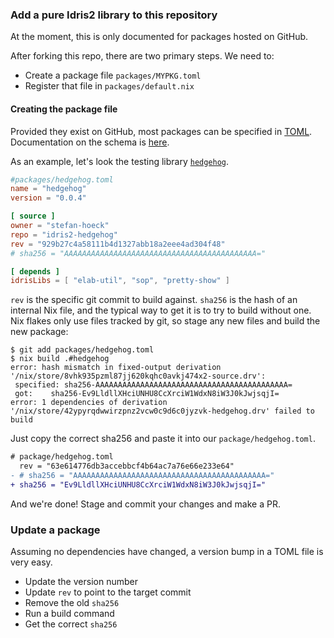 ### Add a pure Idris2 library to this repository

At the moment, this is only documented for packages hosted on GitHub.

After forking this repo, there are two primary steps. We need to:
 - Create a package file `packages/MYPKG.toml`
 - Register that file in `packages/default.nix`

#### Creating the package file

Provided they exist on GitHub, most packages can be specified in [TOML](https://toml.io/en/). Documentation on the schema is [here](./callToml.md).

As an example, let's look the testing library [`hedgehog`](https://github.com/stefan-hoeck/idris2-hedgehog).

```toml
#packages/hedgehog.toml
name = "hedgehog"
version = "0.0.4"

[ source ]
owner = "stefan-hoeck"
repo = "idris2-hedgehog"
rev = "929b27c4a58111b4d1327abb18a2eee4ad304f48"
# sha256 = "AAAAAAAAAAAAAAAAAAAAAAAAAAAAAAAAAAAAAAAAAAA="

[ depends ]
idrisLibs = [ "elab-util", "sop", "pretty-show" ]
```

`rev` is the specific git commit to build against. `sha256` is the hash of an internal Nix file, and the typical way to get it is to try to build without one.
Nix flakes only use files tracked by git, so stage any new files and build the new package:

```
$ git add packages/hedgehog.toml
$ nix build .#hedgehog
error: hash mismatch in fixed-output derivation '/nix/store/8vhk935pzml87jj620kqhc0avkj474x2-source.drv':
 specified: sha256-AAAAAAAAAAAAAAAAAAAAAAAAAAAAAAAAAAAAAAAAAAA=
 got:    sha256-Ev9LldllXHciUNHU8CcXrciW1WdxN8iW3J0kJwjsqjI=
error: 1 dependencies of derivation '/nix/store/42ypyrqdwwirzpnz2vcw0c9d6c0jyzvk-hedgehog.drv' failed to build
```

Just copy the correct sha256 and paste it into our `package/hedgehog.toml`.

```patch
# package/hedgehog.toml
  rev = "63e614776db3accebbcf4b64ac7a76e66e233e64"
- # sha256 = "AAAAAAAAAAAAAAAAAAAAAAAAAAAAAAAAAAAAAAAAAAA="
+ sha256 = "Ev9LldllXHciUNHU8CcXrciW1WdxN8iW3J0kJwjsqjI="

```
And we're done! Stage and commit your changes and make a PR.

### Update a package

Assuming no dependencies have changed, a version bump in a TOML file is very easy.
 - Update the version number
 - Update `rev` to point to the target commit
 - Remove the old `sha256`
 - Run a build command
 - Get the correct `sha256`


